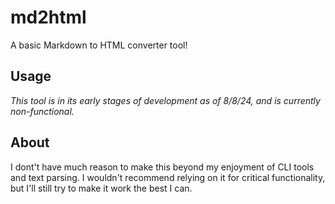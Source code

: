 # md2html

A basic Markdown to HTML converter tool!

## Usage

*This tool is in its early stages of development as of 8/8/24, and is currently non-functional.*

## About

I dont't have much reason to make this beyond my enjoyment of CLI tools and text parsing. I wouldn't recommend relying on it for critical functionality, but I'll still try to make it work the best I can.